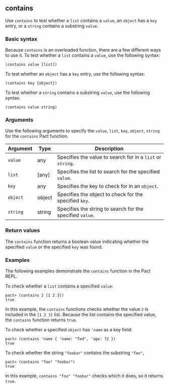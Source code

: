 ## contains

Use `contains` to test whether a `list` contains a `value`, an `object` has a `key` entry, or a `string` contains a substring `value`.

### Basic syntax

Because `contains` is an overloaded function, there are a few different ways to use it.
To test whether a `list` contains a `value`, use the following syntax:

```pact
(contains value [list])
```

To test whether an `object` has a `key` entry, use the following syntax:

```pact
(contains key {object})
```

To test whether a `string` contains a substring `value`, use the following syntax:

```pact
(contains value string)
```

### Arguments

Use the following arguments to specify the `value`, `list`, `key`, `object`, `string` for the `contains` Pact function.

| Argument | Type | Description |
| --- | --- | --- |
| `value` | any | Specifies the value to search for in a `list` or `string`. |
| `list` | [any] | Specifies the list to search for the specified `value`. |
| `key` | any | Specifies the key to check for in an `object`. |
| `object` | object | Specifies the object to check for the specified `key`. |
| `string` | string | Specifies the string to search for the specified `value`. |

### Return values

The `contains` function returns a boolean value indicating whether the specified `value` or the specified `key` was found.

### Examples

The following examples demonstrate the `contains` function in the Pact REPL.

To check whether a `list` contains a specified `value`:

```pact
pact> (contains 2 [1 2 3])
true
```

In this example, the `contains` functions checks whether the value `2` is included in the `[1 2 3]` list. Because the list contains the specified value, the `contains` function returns `true`.

To check whether a specified `object` has `'name` as a key field:

```pact
pact> (contains 'name { 'name: "Ted", 'age: 72 })
true
```

To check whether the string `"foobar"` contains the substring `"foo"`, 

```pact
pact> (contains "foo" "foobar")
true
```

In this example, `contains "foo" "foobar"` checks which it does, so it returns `true`.
